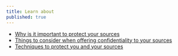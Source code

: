```yaml
---
title: Learn about
published: true
---
```

- [Why is it important to protect your sources](topics/understand-2-security/4-your-sources-journo/3-1-learn.md)
- [Things to consider when offering confidentiality to your sources](topics/understand-2-security/4-your-sources-journo/3-2-learn.md)
- [Techniques to protect you and your sources](topics/understand-2-security/4-your-sources-journo/3-3-learn.md)
